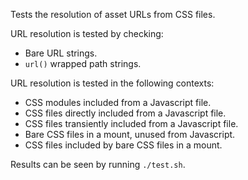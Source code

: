 Tests the resolution of asset URLs from CSS files.

URL resolution is tested by checking:
* Bare URL strings.
* `url()` wrapped path strings.

URL resolution is tested in the following contexts:
* CSS modules included from a Javascript file.
* CSS files directly included from a Javascript file.
* CSS files transiently included from a Javascript file.
* Bare CSS files in a mount, unused from Javascript.
* CSS files included by bare CSS files in a mount.

Results can be seen by running `./test.sh`.
